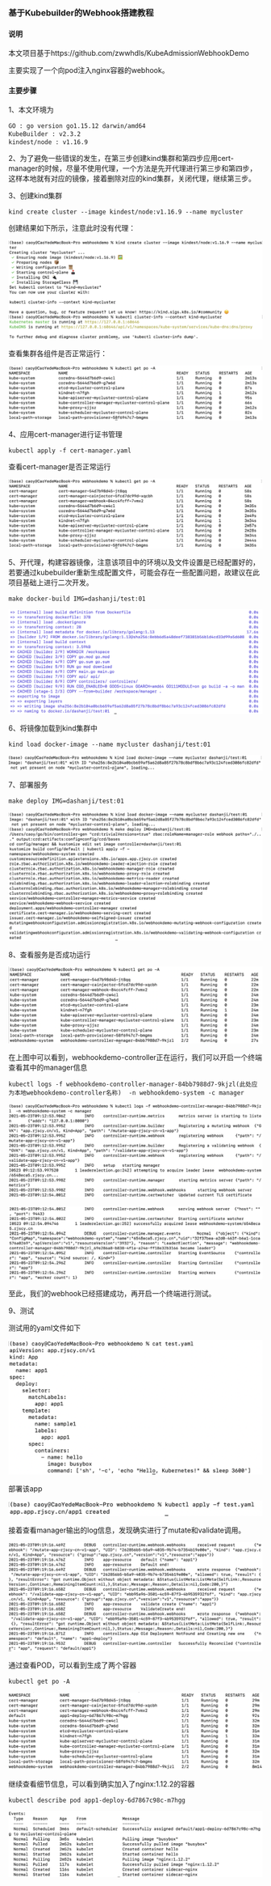 ### 基于Kubebuilder的Webhook搭建教程

#### 说明

本文项目基于https://github.com/zwwhdls/KubeAdmissionWebhookDemo

主要实现了一个向pod注入nginx容器的webhook。

#### 主要步骤

1、本文环境为

```
GO : go version go1.15.12 darwin/amd64
KubeBuilder : v2.3.2
kindest/node : v1.16.9
```

2、为了避免一些错误的发生，在第三步创建kind集群和第四步应用cert-manager的时候，尽量不使用代理，一个方法是先开代理进行第三步和第四步，这样本地就有对应的镜像，接着删除对应的kind集群，关闭代理，继续第三步。

3、创建kind集群

```
kind create cluster --image kindest/node:v1.16.9 --name mycluster 
```

创建结果如下所示，注意此时没有代理：

![image-20210523164829772](README.assets/image-20210523164829772.png)

查看集群各组件是否正常运行：

![image-20210523165044051](README.assets/image-20210523165044051.png)

4、应用cert-manager进行证书管理

```
kubectl apply -f cert-manager.yaml
```

查看cert-manager是否正常运行

![image-20210523165217169](README.assets/image-20210523165217169.png)

5、开代理，构建容器镜像，注意该项目中的环境以及文件设置是已经配置好的，若要通过kubebuilder重新生成配置文件，可能会存在一些配置问题，故建议在此项目基础上进行二次开发。

```
make docker-build IMG=dashanji/test:01
```

![image-20210523170020009](README.assets/image-20210523170020009.png)

6、将镜像加载到kind集群中

```
kind load docker-image --name mycluster dashanji/test:01
```

![image-20210523171019362](README.assets/image-20210523171019362.png)

7、部署服务

```
make deploy IMG=dashanji/test:01
```

![image-20210523171241579](README.assets/image-20210523171241579.png)

8、查看服务是否成功运行

![image-20210523171312297](README.assets/image-20210523171312297.png)

在上图中可以看到，webhookdemo-controller正在运行，我们可以开启一个终端查看其中的manager信息

```
kubectl logs -f webhookdemo-controller-manager-84bb7988d7-9kjzl(此处应为本地webhookdemo-controller名称)  -n webhookdemo-system -c manager
```

![image-20210523171536044](README.assets/image-20210523171536044.png)

![image-20210523171656357](README.assets/image-20210523171656357.png)

至此，我们的webhook已经搭建成功，再开启一个终端进行测试。

9、测试

测试用的yaml文件如下

![image-20210523171758809](README.assets/image-20210523171758809.png)

部署该app

![image-20210523171924968](README.assets/image-20210523171924968.png)

接着查看manager输出的log信息，发现确实进行了mutate和validate调用。

![image-20210523172003098](README.assets/image-20210523172003098.png)

通过查看POD，可以看到生成了两个容器

```
kubectl get po -A
```

![image-20210523172148929](README.assets/image-20210523172148929.png)

继续查看细节信息，可以看到确实加入了nginx:1.12.2的容器

```
kubectl describe pod app1-deploy-6d7867c98c-m7hgg
```

![image-20210523172306480](README.assets/image-20210523172306480.png)

